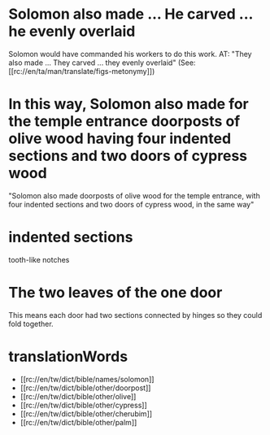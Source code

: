 # Solomon also made ... He carved ... he evenly overlaid

Solomon would have commanded his workers to do this work. AT: "They also made ... They carved ... they evenly overlaid" (See: [[rc://en/ta/man/translate/figs-metonymy]])

# In this way, Solomon also made for the temple entrance doorposts of olive wood having four indented sections and two doors of cypress wood

"Solomon also made doorposts of olive wood for the temple entrance, with four indented sections and two doors of cypress wood, in the same way"

# indented sections

tooth-like notches

# The two leaves of the one door

This means each door had two sections connected by hinges so they could fold together.

# translationWords

* [[rc://en/tw/dict/bible/names/solomon]]
* [[rc://en/tw/dict/bible/other/doorpost]]
* [[rc://en/tw/dict/bible/other/olive]]
* [[rc://en/tw/dict/bible/other/cypress]]
* [[rc://en/tw/dict/bible/other/cherubim]]
* [[rc://en/tw/dict/bible/other/palm]]